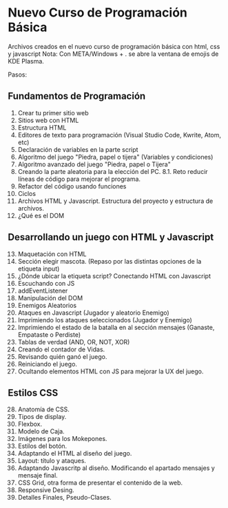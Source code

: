 # Nuevo Curso de Programación Básica

Archivos creados en el nuevo curso de programación básica con html, css y javascript
Nota: Con META/Windows + . se abre la ventana de emojis de KDE Plasma.

Pasos:
## Fundamentos de Programación

1. Crear tu primer sitio web
2. Sitios web con HTML
3. Estructura HTML
4. Editores de texto para programación (Visual Studio Code, Kwrite, Atom, etc)
5. Declaración de variables en la parte script
6. Algoritmo del juego "Piedra, papel o tijera" (Variables y condiciones)
7. Algoritmo avanzado del juego "Piedra, papel o Tijera"
8. Creando la parte aleatoria para la elección del PC.
    8.1. Reto reducir líneas de código para mejorar el programa.
9. Refactor del código usando funciones
10. Ciclos
11. Archivos HTML y Javascript. Estructura del proyecto y estructura de archivos.
12. ¿Qué es el DOM
## Desarrollando un juego con HTML y Javascript

13. Maquetación con HTML
14. Sección elegir mascota. (Repaso por las distintas opciones de la etiqueta input)
15. ¿Dónde ubicar la etiqueta script? Conectando HTML con Javascript
16. Escuchando con JS
17. addEventListener
18. Manipulación del DOM
20. Enemigos Aleatorios
21. Ataques en Javascript (Jugador y aleatorio Enemigo)
22. Imprimiendo los ataques seleccionados (Jugador y Enemigo)
23. Imprimiendo el estado de la batalla en al sección mensajes (Ganaste, Empataste o Perdiste)
24. Tablas de verdad (AND, OR, NOT, XOR)
25. Creando el contador de Vidas.
26. Revisando quién ganó el juego.
27. Reiniciando el juego.
28. Ocultando elementos HTML con JS para mejorar la UX del juego.

## Estilos CSS

28. Anatomía de CSS.
29. Tipos de display.
30. Flexbox.
31. Modelo de Caja.
32. Imágenes para los Mokepones.
33. Estilos del botón.
34. Adaptando el HTML al diseño del juego.
35. Layout: título y ataques.
36. Adaptando Javascritp al diseño. Modificando el apartado mensajes y mensaje final.
37. CSS Grid, otra forma de presentar el contenido de la web.
38. Responsive Desing.
39. Detalles Finales, Pseudo-Clases.